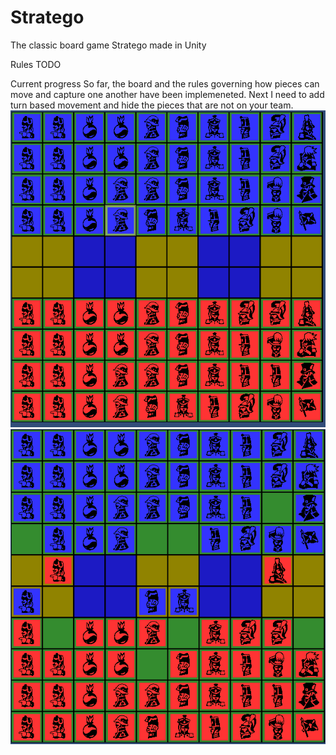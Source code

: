 # Stratego
The classic board game Stratego made in Unity

Rules
TODO


Current progress
So far, the board and the rules governing how pieces can move and capture one another have been implemeneted. Next I need to add turn based movement and hide the pieces that are not on your team. 
![alt text](https://github.com/RevsRev/Stratego/blob/master/Assets/Images/Progress/progress20220207.png?raw=true)
![alt text](https://github.com/RevsRev/Stratego/blob/master/Assets/Images/Progress/progress20220207_in_game.png?raw=true)
